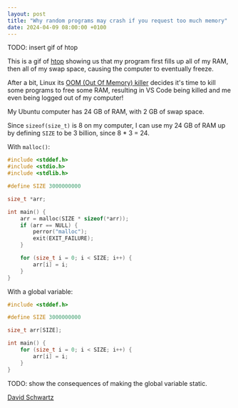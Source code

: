 ```yaml
---
layout: post
title: "Why random programs may crash if you request too much memory"
date: 2024-04-09 08:00:00 +0100
---
```


TODO: insert gif of htop

This is a gif of [htop](https://en.wikipedia.org/wiki/Htop) showing us that my program first fills up all of my RAM, then all of my swap space, causing the computer to eventually freeze.

After a bit, Linux its [OOM (Out Of Memory) killer](https://linux-mm.org/OOM_Killer) decides it's time to kill some programs to free some RAM, resulting in VS Code being killed and me even being logged out of my computer!

My Ubuntu computer has 24 GB of RAM, with 2 GB of swap space.

Since `sizeof(size_t)` is 8 on my computer, I can use my 24 GB of RAM up by defining `SIZE` to be 3 billion, since 8 * 3 = 24.

With `malloc()`:

```c
#include <stddef.h>
#include <stdio.h>
#include <stdlib.h>

#define SIZE 3000000000

size_t *arr;

int main() {
	arr = malloc(SIZE * sizeof(*arr));
	if (arr == NULL) {
		perror("malloc");
		exit(EXIT_FAILURE);
	}

	for (size_t i = 0; i < SIZE; i++) {
		arr[i] = i;
	}
}
```

With a global variable:

```c
#include <stddef.h>

#define SIZE 3000000000

size_t arr[SIZE];

int main() {
	for (size_t i = 0; i < SIZE; i++) {
		arr[i] = i;
	}
}
```

TODO: show the consequences of making the global variable static.

[David Schwartz](https://serverfault.com/a/420793/1055398)
